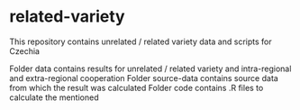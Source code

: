# related-variety
This repository contains unrelated / related variety data and scripts for Czechia

Folder data contains results for unrelated / related variety and intra-regional and extra-regional cooperation
Folder source-data contains source data from which the result was calculated
Folder code contains .R files to calculate the mentioned

